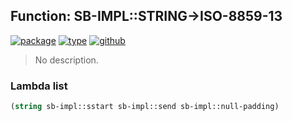 ## Function: SB-IMPL::STRING->ISO-8859-13
[![package](https://img.shields.io/badge/Package-SB--IMPL-5f9ea0.svg?style=social&colorA=999999)](../) [![type](https://img.shields.io/badge/Type-Function-5f9ea0.svg?style=social&colorA=999999)](../#function) [![github](https://img.shields.io/badge/GitHub-View_the_source-5f9ea0.svg?style=social&colorA=999999&logo=github)](https://github.com/sbcl/sbcl/blob/master/src/code/external-formats/enc-iso.lisp/) 

> No description.

### Lambda list
```cl
(string sb-impl::sstart sb-impl::send sb-impl::null-padding)
```

